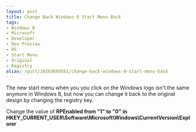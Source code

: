 ```yaml
---
layout: post
title: Change Back Windows 8 Start Menu Back
tags:
- Windows 8
- Microsoft
- Developer
- Dev Preview
- OS
- Start Menu
- Original
- Registry
alias: /post/10203689561/change-back-windows-8-start-menu-back
---
```

The new start menu when you you click on the Windows logo isn't the same
anymore in Windows 8, but now you can change it back to the original design by
changing the registry key.

Change the value of **RPEnabled **from** "1" **to** "0" **in**
HKEY_CURRENT_USER\Software\Microsoft\Windows\CurrentVersion\Explorer**

